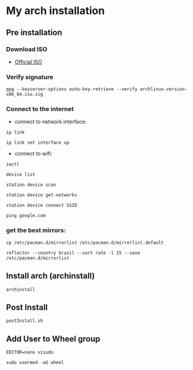 # My arch installation
## Pre installation
### Download ISO
- [Official ISO](https://archlinux.org/download/)
### Verify signature
```
gpg --keyserver-options auto-key-retrieve --verify archlinux-version-x86_64.iso.sig
```
### Connect to the internet
- connect to network interface:
```
ip link
```
```
ip link set interface up
```
- connect to wifi:
```
iwctl
```
```
device list
```
```
station device scan
```
```
station device get-networks
```
```
station device connect SSID
```
```
ping google.com
```
### get the best mirrors:
```
cp /etc/pacman.d/mirrorlist /etc/pacman.d/mirrorlist.default
```
```
reflector --country brazil --sort rate -l 15 --save /etc/pacman.d/mirrorlist
```
## Install arch (archinstall)
```
archinstall
```
## Post Install
```
postInstall.sh
```
## Add User to Wheel group
```
EDITOR=nano visudo
```
```
sudo usermod -aG wheel
```